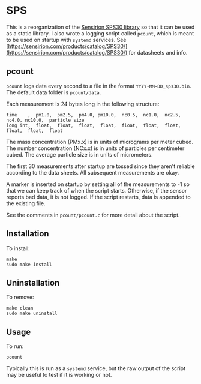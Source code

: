 # SPS

This is a reorganization of the [Sensirion SPS30 library](https://github.com/Sensirion/embedded-uart-sps) so that it can be used as a static library. I also wrote a logging script called `pcount`, which is meant to be used on startup with `systemd` services. See [https://sensirion.com/products/catalog/SPS30/](https://sensirion.com/products/catalog/SPS30/) for datasheets and info.

## pcount
`pcount` logs data every second to a file in the format `YYYY-MM-DD_sps30.bin`. The default data folder is `pcount/data`.

Each measurement is 24 bytes long in the following structure:

```
time    ,  pm1.0,  pm2.5,  pm4.0, pm10.0,  nc0.5,  nc1.0,  nc2.5,  nc4.0, nc10.0,  particle size
long int,  float,  float,  float,  float,  float,  float,  float,  float,  float,  float
```

The mass concentration (PMx.x) is in units of micrograms per meter cubed. The number concentration (NCx.x) is in units of particles per centimeter cubed. The average particle size is in units of micrometers.

The first 30 measurements after startup are tossed since they aren't reliable according to the data sheets. All subsequent measurements are okay.

A marker is inserted on startup by setting all of the measurements to -1 so that we can keep track of when the script starts. Otherwise, if the sensor reports bad data, it is not logged. If the script restarts, data is appended to the existing file.

See the comments in `pcount/pcount.c` for more detail about the script.

## Installation

To install:
```
make
sudo make install
```

## Uninstallation

To remove:
```
make clean
sudo make uninstall
```

## Usage

To run:
```
pcount
```
Typically this is run as a `systemd` service, but the raw output of the script may be useful to test if it is working or not.
